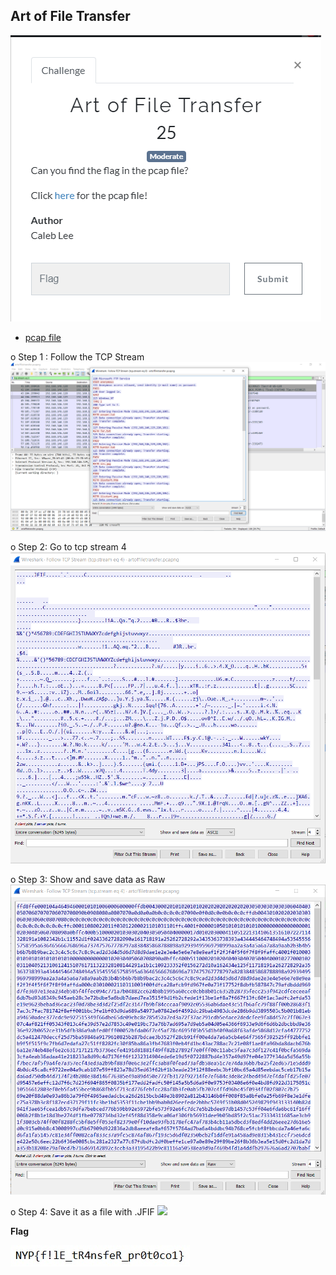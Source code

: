 ## Art of File Transfer
![](./challenge.png)


* [pcap file](./artoffiletransfer.pcapng)

o	Step 1 : Follow the TCP Stream
![](./1.png)


o	Step 2: Go to tcp stream 4
![](./2.png)


o	Step 3: Show and save data as Raw
![](./3.png)


o	Step 4: Save it as a file with .JFIF 
![](./4.png)


**Flag**


![](./flag.jfif)
